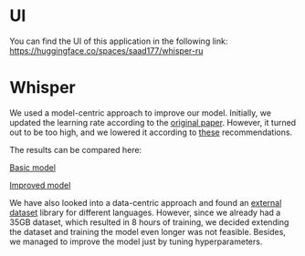# UI 

You can find the UI of this application in the following link: https://huggingface.co/spaces/saad177/whisper-ru

# Whisper

We used a model-centric approach to improve our model.
Initially, we updated the learning rate according to the [original paper](https://arxiv.org/pdf/2212.04356.pdf). However,
it turned out to be too high, and we lowered it according
to [these](https://github.com/vasistalodagala/whisper-finetune) recommendations.

The results can be compared here:

[Basic model](https://huggingface.co/SofiaK/training-v1/)

[Improved model](https://huggingface.co/SofiaK/training-v2)


We have also looked into a data-centric approach and found an [external dataset](https://huggingface.co/datasets/google/fleurs) library for different languages. However, since we already had a 35GB dataset, which resulted in 8 hours of training, we decided extending the dataset and training the model even longer was not feasible. Besides, we managed to improve the model just by tuning hyperparameters.

